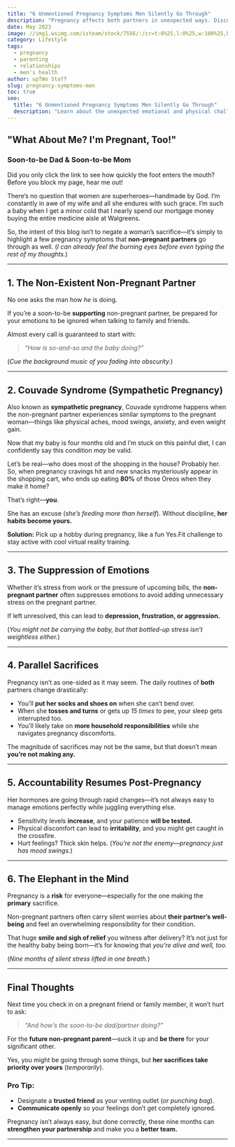 ```yaml
---
title: "6 Unmentioned Pregnancy Symptoms Men Silently Go Through"
description: "Pregnancy affects both partners in unexpected ways. Discover six overlooked symptoms that non-pregnant partners experience during pregnancy."
date: May 2023
image: //img1.wsimg.com/isteam/stock/7556/:/cr=t:0%25,l:0%25,w:100%25,h:100%25/rs=w:1280
category: Lifestyle
tags:
  - pregnancy
  - parenting
  - relationships
  - men's health
author: upTWo Staff
slug: pregnancy-symptoms-men
toc: true
seo:
  title: "6 Unmentioned Pregnancy Symptoms Men Silently Go Through"
  description: "Learn about the unexpected emotional and physical challenges non-pregnant partners experience during pregnancy and how to navigate them."
---
```


## **"What About Me? I'm Pregnant, Too!"**  

### **Soon-to-be Dad & Soon-to-be Mom**  

Did you only click the link to see how quickly the foot enters the mouth? Before you block my page, hear me out!  

There’s no question that women are superheroes—handmade by God. I’m constantly in awe of my wife and all she endures with such grace. I’m such a baby when I get a minor cold that I nearly spend our mortgage money buying the entire medicine aisle at Walgreens.  

So, the intent of this blog isn’t to negate a woman’s sacrifice—it’s simply to highlight a few pregnancy symptoms that **non-pregnant partners** go through as well. (*I can already feel the burning eyes before even typing the rest of my thoughts.*)  

---

## **1. The Non-Existent Non-Pregnant Partner**  

No one asks the man how *he* is doing.  

If you’re a soon-to-be **supporting** non-pregnant partner, be prepared for your emotions to be ignored when talking to family and friends.  

Almost every call is guaranteed to start with:  

> *“How is so-and-so and the baby doing?”*  

(*Cue the background music of you fading into obscurity.*)  

---

## **2. Couvade Syndrome (Sympathetic Pregnancy)**  

Also known as **sympathetic pregnancy**, Couvade syndrome happens when the non-pregnant partner experiences similar symptoms to the pregnant woman—things like physical aches, mood swings, anxiety, and even weight gain.  

Now that my baby is four months old and I’m stuck on this painful diet, I can confidently say this condition *may* be valid.  

Let’s be real—who does most of the shopping in the house? Probably her. So, when pregnancy cravings hit and new snacks mysteriously appear in the shopping cart, who ends up eating **80%** of those Oreos when they make it home?  

That’s right—**you**.  

She has an excuse (*she’s feeding more than herself*). Without discipline, **her habits become yours.**  

**Solution:** Pick up a hobby during pregnancy, like a fun Yes.Fit challenge to stay active with cool virtual reality training.  

---

## **3. The Suppression of Emotions**  

Whether it’s stress from work or the pressure of upcoming bills, the **non-pregnant partner** often suppresses emotions to avoid adding unnecessary stress on the pregnant partner.  

If left unresolved, this can lead to **depression, frustration, or aggression.**  

(*You might not be carrying the baby, but that bottled-up stress isn’t weightless either.*)  

---

## **4. Parallel Sacrifices**  

Pregnancy isn’t as one-sided as it may seem. The daily routines of **both** partners change drastically:  

- You’ll **put her socks and shoes on** when she can’t bend over.  
- When she **tosses and turns** or gets up *15 times* to pee, your sleep gets interrupted too.  
- You’ll likely take on **more household responsibilities** while she navigates pregnancy discomforts.  

The magnitude of sacrifices may not be the same, but that doesn’t mean **you’re not making any.**  

---

## **5. Accountability Resumes Post-Pregnancy**  

Her hormones are going through rapid changes—it’s not always easy to manage emotions perfectly while juggling everything else.  

- Sensitivity levels **increase**, and your patience **will be tested.**  
- Physical discomfort can lead to **irritability**, and you might get caught in the crossfire.  
- Hurt feelings? Thick skin helps. (*You’re not the enemy—pregnancy just has mood swings.*)  

---

## **6. The Elephant in the Mind**  

Pregnancy is a **risk** for everyone—especially for the one making the **primary** sacrifice.  

Non-pregnant partners often carry silent worries about **their partner’s well-being** and feel an overwhelming responsibility for their condition.  

That huge **smile and sigh of relief** you witness after delivery? It’s not just for the healthy baby being born—it’s for knowing that *you’re alive and well, too.*  

(*Nine months of silent stress lifted in one breath.*)  

---

## **Final Thoughts**  

Next time you check in on a pregnant friend or family member, it won’t hurt to ask:  

> *“And how’s the soon-to-be dad/partner doing?”*  

For the **future non-pregnant parent**—suck it up and **be there** for your significant other.  

Yes, you might be going through some things, but **her sacrifices take priority over yours** (*temporarily*).  

### **Pro Tip:**

- Designate a **trusted friend** as your venting outlet (*or punching bag*).
- **Communicate openly** so your feelings don’t get completely ignored.  

Pregnancy isn’t always easy, but done correctly, these nine months can **strengthen your partnership** and make you a **better team.**  

---
